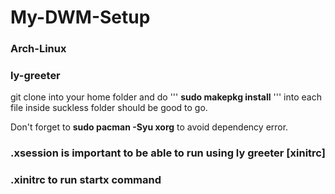 # My-DWM-Setup
### Arch-Linux
### ly-greeter


git clone into your home folder and do 
'''
**sudo makepkg install**
'''
into each file inside suckless folder
should be good to go.

Don't forget to
**sudo pacman -Syu xorg**
to avoid dependency error.

### .xsession is important to be able to run using ly greeter [xinitrc]
### .xinitrc to run startx command
